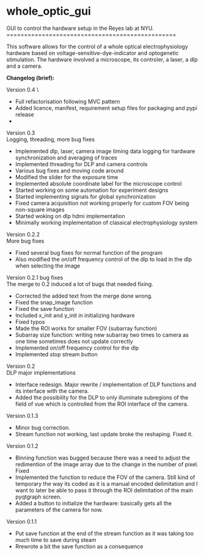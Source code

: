 # whole_optic_gui


GUI to control the hardware setup in the Reyes lab at NYU. ================================================

This software allows for the control of a whole optical electrophysiology hardware based on voltage-sensitive-dye-indicator and optogenetic stimulation. The hardware involved a microscope, its controler, a laser, a dlp and a camera.


**Changelog (brief):**

Version 0.4 \
* Full refactorisation following MVC pattern
* Added licence, manifest, requirement setup files for packaging and pypi release
* 

Version 0.3 \
Logging, threading, more bug fixes
* Implemented dlp, laser, camera image timing data logging for hardware synchronization and averaging of traces
* Implemented threading for DLP and camera controls
* Various bug fixes and moving code around
* Modified the slider for the exposure time
* Implemented absolute coordinate label for the microscope control
* Started working on some automation for experiment designs
* Started implementing signals for global synchronization
* Fixed camera acquisition not working properly for custom FOV being non-square images
* Started woking on dlp hdmi implementation
* Minimally working implementation of classical electrophysiology system

Version 0.2.2 \
More bug fixes
* Fixed several bug fixes for normal function of the program
* Also modified the on/off frequency control of the dlp to load in the dlp when selecting the image

Version 0.2.1 bug fixes \
The merge to 0.2 induced a lot of bugs that needed fixing.
* Corrected the added text from the merge done wrong.
* Fixed the snap_image function
* Fixed the save function
* Included x_init and y_init in initializing hardware
* Fixed typos
* Made the ROI works for smaller FOV (subarray function)
* Subarray size function: writing new subarray two times to camera as one time sometimes does not update correctly
* Implemented on/off frequency control for the dlp
* Implemented stop stream button

Version 0.2  \
DLP major implementations
* Interface redesign. Major rewrite / implementation of DLP functions and its interface with the camera.
* Added the possibility for the DLP to only illuminate subregions of the field of vue which is controlled from the ROI interface of the camera.

Version 0.1.3
* Minor bug correction.
* Stream function not working, last update broke the reshaping. Fixed it.

Version 0.1.2
* Binning function was bugged because there was a need to adjust the redimention of the image array due to the change in the number of pixel. Fixed
* Implemented the function to reduce the FOV of the camera. Still kind of temporary the way its coded as it is a manual encoded delimitation and I want to later be able to pass it through the ROI delimitation of the main pyqtgraph screen.
* Added a button to initialize the hardware: basically gets all the parameters of the camera for now.

Version 0.1.1
* Put save function at the end of the stream function as it was taking too much time to save during steam
* Rrewrote a bit the save function as a consequence

